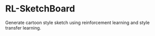 # RL-SketchBoard
Generate cartoon style sketch using reinforcement learning and style transfer learning.
